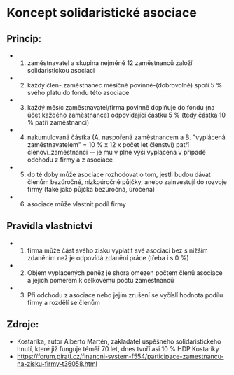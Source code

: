 # Koncept solidaristické asociace

## Princip:
- 1) zaměstnavatel a skupina nejméně 12 zaměstnanců založí solidaristickou asociaci
- 2) každý člen-.zaměstnanec měsíčně povinně-(dobrovolně) spoří 5 % svého platu do fondu této asociace
- 3) každý měsíc zaměstnavatel/firma povinně doplňuje do fondu (na účet každého zaměstnance) odpovídající částku 5 % (tedy částka 10 % patří zaměstnanci)
- 4) nakumulovaná částka (A. naspořená zaměstnancem a B. "vyplácená zaměstnavatelem" = 10 % x 12 x počet let členství) patří členovi_zaměstnanci -- je mu v plné výši vyplacena v případě odchodu z firmy a z asociace
- 5) do té doby může asociace rozhodovat o tom, jestli budou dávat členům bezúročné, nízkoúročné půjčky, anebo zainvestují do rozvoje firmy (také jako půjčka bezúročná, úročená)
- 6) asociace může vlastnit podíl firmy

## Pravidla vlastnictví
- 1) firma může část svého zisku vyplatit své asociaci bez s nižším zdaněním než je odpovídá zdanění práce (třeba i s 0 %)
- 2) Objem vyplacených peněz je shora omezen počtem členů asociace a jejich poměrem k celkovému počtu zaměstnanců
- 3) Při odchodu z asociace nebo jejím zrušení se vyčíslí hodnota podílu firmy a rozdělí se členům

## Zdroje:
- Kostarika, autor Alberto Martén, zakladatel úspěšného solidaristického hnutí, které již funguje téměř 70 let, dnes tvoří asi 10 % HDP Kostariky
- https://forum.pirati.cz/financni-system-f554/participace-zamestnancu-na-zisku-firmy-t36058.html
